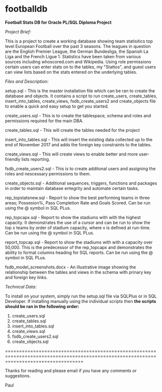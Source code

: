 # footballdb
<b> Football Stats DB for Oracle PL/SQL Diploma Project </b>

<i> Project Brief: </i>

This is a project to create a working database showing team statisitics top level European Football over the past 3 seasons.  The leagues in question are the English Premier League, the German Bundesliga, the Spanish La Liga and the French Ligue 1.  Statistics have been taken from various sources including whoscored.com and Wikipedia.  Using role permissions certain users can enter stats on to the tables, my "Stattos", and guest users can view lists based on the stats entered on the underlying tables.


<i> Files and Description: </i>

setup.sql - This is the master installation file which can be ran to create the database and objects.  It contains a script to run create_users, create_tables, insert_into_tables, create_views, fsdb_create_users2 and create_objects file to enable a quick and easy setup to get you started.

create_users.sql - This is to create the tablespace, schema and roles and permissions required for the main DBA.

create_tables.sql - This will create the tables needed for the project

insert_into_tables.sql - This will insert the existing data collected up to the end of November 2017 and adds the foreign key constraints to the tables.

create_views.sql - This will create views to enable better and more user-friendly lists reporting.

fsdb_create_users2.sql - This is to create additonal users and assigning the roles and nescessary permissions to them.

create_objects.sql - Additional sequences, triggers, functions and packages in order to maintain database entegrity and automate certain tasks. 

rep_topstatsnew.sql - Report to show the best performing teams in three areas; Possesion%, Pass Completion Rate and Goals Scored.  Can be run using the @ symbol in SQL PLus. 

rep_topcapx.sql - Report to show the stadiums with with the highest capacity.  It demonstrates the use of a cursor and can be run to show the top x teams by order of stadium capacity, where x is defined at run-time.  Can be run using the @ symbol in SQL PLus.

report_topcap.sql - Report to show the stadiums with with a capacity over 50,000.  This is the predecessor of the rep_topcapx and demonstrates the ability to format columns heading for SQL reports.  Can be run using the @ symbol in SQL PLus.

fsdb_model_screenshots.docx - An illustrative image showing the relationship between the tables and views in the schema with prinary key and foreign key links.

<i> Technical Data: </i>

To install on your system, simply run the setup.sql file via SQLPlus or in SQL Developer.  If installing manually using the individual scripts then <b> the scripts should be ran in the following order: </b>

1. create_users.sql
2. create_tables.sql
3. insert_into_tables.sql
4. create_views.sql
5. fsdb_create_users2.sql
6. create_objects.sql

========================================================================================================================================

Thanks for reading and please email if you have any comments or suggestions.

Paul
